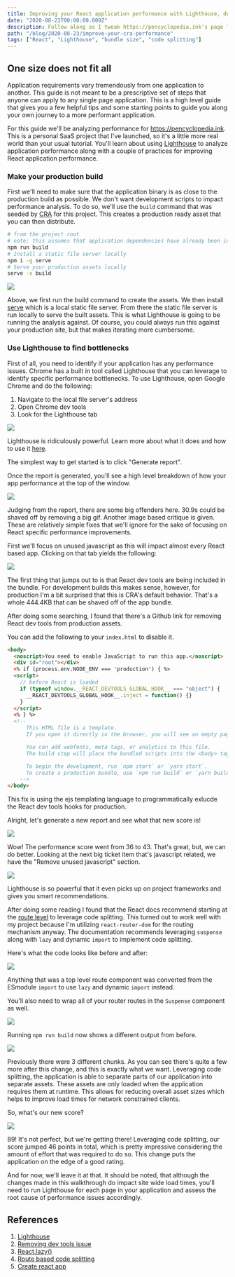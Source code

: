 ```yaml
---
title: Improving your React application performance with Lighthouse, dead code removal and code splitting
date: "2020-08-23T00:00:00.000Z"
description: Follow along as I tweak https://pencyclopedia.ink's page load performance.
path: "/blog/2020-08-23/improve-your-cra-performance"
tags: ["React", "Lighthouse", "bundle size", "code splitting"]
---
```


## One size does not fit all

Application requirements vary tremendously from one application to another. This guide is not meant to be a prescriptive
 set of steps that anyone can apply to any single page application. This is a high level guide that gives you a few
 helpful tips and some starting points to guide you along your own journey to a more performant application.
 
For this guide we'll be analyzing performance for https://pencyclopedia.ink. This is a personal SaaS project that I've
 launched, so it's a little more real world than your usual tutorial. You'll learn about using [Lighthouse][lighthouse] 
 to analyze application performance along with a couple of practices for improving React application performance.

### Make your production build

First we'll need to make sure that the application binary is as close to the production build as possible. We don't want
development scripts to impact performance analysis. To do so, we'll use the `build` 
command that was seeded by [CRA][cra] for this project. This creates a production ready asset that you can then 
distribute.

```bash
# from the project root
# note: this assumes that application dependencies have already been installed via npm already
npm run build
# Install a static file server locally
npm i -g serve
# Serve your production assets locally
serve -s build
```

![](./terminal-start.png)

Above, we first run the build command to create the assets. We then install [serve](https://www.npmjs.com/package/serve)
which is a local static file server. From there the static file server is run locally to serve the built assets. This is 
what Lighthouse is going to be running the analysis against. Of course, you could always run this against your 
production site, but that makes iterating more cumbersome.

### Use Lighthouse to find bottlenecks

First of all, you need to identify if your application has any performance issues. Chrome has a built in tool called 
Lighthouse that you can leverage to identify specific performance bottlenecks. To use Lighthouse, open Google Chrome
and do the following:

1. Navigate to the local file server's address
1. Open Chrome dev tools
1. Look for the Lighthouse tab

![](./lighthouse.png)

Lighthouse is ridiculously powerful. Learn more about what it does and how to use it [here](lighthouse).

The simplest way to get started is to click "Generate report".

Once the report is generated, you'll see a high level breakdown of how your app performance at the top of the window.

![](./report-before.png)

Judging from the report, there are some big offenders here. 30.9s could be shaved off by removing a big gif. Another 
image based critique is given. These are relatively simple fixes that we'll ignore for the sake of focusing on React
specific performance improvements.

First we'll focus on unused javascript as this will impact almost every React based app. Clicking on that tab yields the 
following:

![](./report-unused-js-before.png)

The first thing that jumps out to is that React dev tools are being included in the bundle. For development builds this
 makes sense, however, for production I'm a bit surprised that this is CRA's default behavior. That's a whole 444.4KB 
 that can be shaved off of the app bundle.

After doing some searching, I found that there's a Github link for removing React dev tools from production assets.

You can add the following to your `index.html` to disable it.

```html
<body>
  <noscript>You need to enable JavaScript to run this app.</noscript>
  <div id="root"></div>
  <% if (process.env.NODE_ENV === 'production') { %>
  <script>
    // before React is loaded
    if (typeof window.__REACT_DEVTOOLS_GLOBAL_HOOK__ === "object") {
      __REACT_DEVTOOLS_GLOBAL_HOOK__.inject = function() {}
    }
  </script>
  <% } %>
  <!--
      This HTML file is a template.
      If you open it directly in the browser, you will see an empty page.

      You can add webfonts, meta tags, or analytics to this file.
      The build step will place the bundled scripts into the <body> tag.

      To begin the development, run `npm start` or `yarn start`.
      To create a production bundle, use `npm run build` or `yarn build`.
    -->
</body>
```

This fix is using the ejs templating language to programmatically exlucde the React dev tools hooks for production.

Alright, let's generate a new report and see what that new score is!

![](./report-after-dev-tools.png)

Wow! The performance score went from 36 to 43. That's great, but, we can do better. Looking at the next big ticket item 
that's javascript related, we have the "Remove unused javascript" section.

![](./report-unused-js.png)

Lighthouse is so powerful that it even picks up on project frameworks and gives you smart recommendations.

After doing some reading I found that the React docs recommend starting at the [route level](route-level) to leverage 
code splitting. This turned out to work well with my project because I'm utilizing `react-router-dom` for the routing 
mechanism anyway. The documentation recommends leveraging `suspense` along with `lazy` and dynamic `import` to 
implement code splitting.

Here's what the code looks like before and after:

![](./lazy-route-refactor.png)

Anything that was a top level route component was converted from the ESmodule `import` to use `lazy` and dynamic `import`
instead.

You'll also need to wrap all of your router routes in the `Suspense` component as well.

![](./suspense-component.png)

Running `npm run build` now shows a different output from before.

![](./terminal-after-lazy.png)

Previously there were 3 different chunks. As you can see there's quite a few more after this change, and this is exactly 
what we want. Leveraging code splitting, the application is able to separate parts of our application into separate 
assets. These assets are only loaded when the application requires them at runtime. This allows for reducing overall 
asset sizes which helps to improve load times for network constrained clients.

So, what's our new score?

![](./report-after-split.png)

89! It's not perfect, but we're getting there! Leveraging code splitting, our score jumped 46 points in total, which
 is pretty impressive considering the amount of effort that was required to do so. This change puts the application on 
 the edge of a good rating.
 
 And for now, we'll leave it at that. It should be noted, that although the changes made in this walkthrough do impact
  site wide load times, you'll need to run Lighthouse for each page in your application and assess the root cause of 
  performance issues accordingly.


## References

[lighthouse]: https://developers.google.com/web/tools/lighthouse
[gh-191]: https://github.com/facebook/react-devtools/issues/191
[react-suspense]: https://web.dev/code-splitting-suspense/?utm_source=lighthouse&utm_medium=devtools
[route-level]: https://reactjs.org/docs/code-splitting.html#route-based-code-splitting
[cra]: https://reactjs.org/docs/create-a-new-react-app.html

1. [Lighthouse](lighthouse)
1. [Removing dev tools issue](gh-191)
1. [React.lazy()](react-suspense)
1. [Route based code splitting](route-level)
1. [Create react app][cra]
